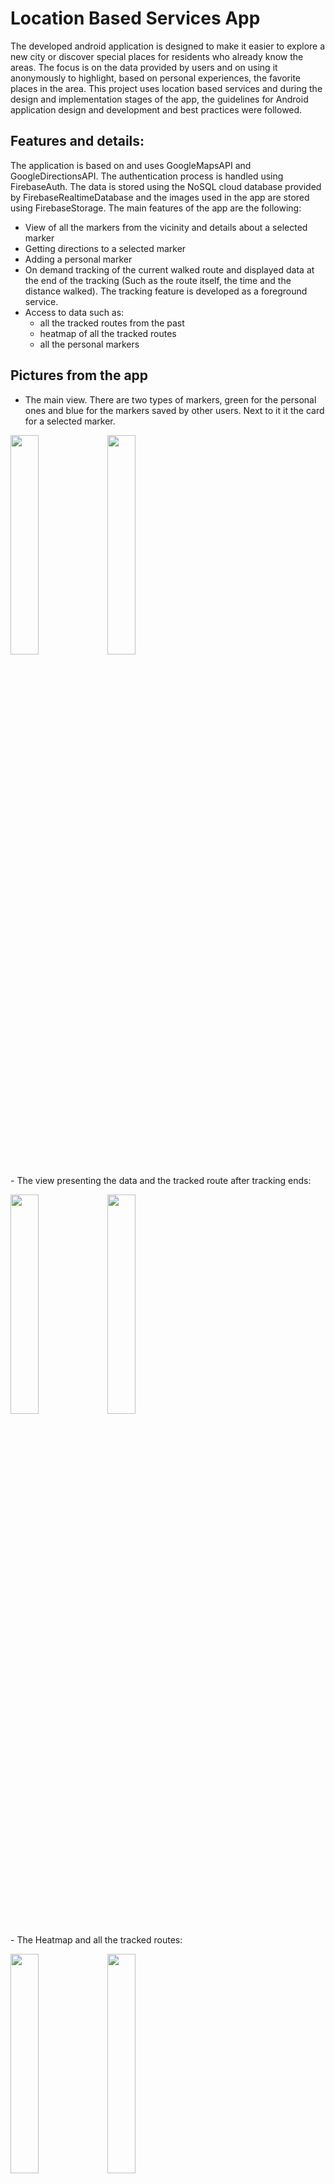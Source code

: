 # Location Based Services App
The developed android application is designed to make it easier to explore a new city or discover special places for residents who already know the areas. The focus is on the data provided by users and on using it anonymously to highlight, based on personal experiences, the favorite places in the area.
This project uses location based services and during the design and implementation stages of the app, the guidelines for Android application design and development and best practices were followed.

## Features and details:
The application is based on and uses GoogleMapsAPI and GoogleDirectionsAPI. The authentication process is handled using FirebaseAuth. The data is stored using the NoSQL cloud database provided by FirebaseRealtimeDatabase and the images used in the app are stored using FirebaseStorage.
The main features of the app are the following:
  - View of all the markers from the vicinity and details about a selected marker
  - Getting directions to a selected marker
  - Adding a personal marker
  - On demand tracking of the current walked route and displayed data at the end of the tracking (Such as the route itself, the time and the distance walked). The tracking feature is developed as a foreground service.
  - Access to data such as:
    - all the tracked routes from the past
    - heatmap of all the tracked routes
    - all the personal markers
    
 ## Pictures from the app

  - The main view. There are two types of markers, green for the personal ones and blue for the markers saved by other users. Next to it it the card for a selected marker.
<p float="left">
  <img src="https://user-images.githubusercontent.com/75424534/186367814-0b867889-9728-43be-8e60-43242625bde6.png" width="30%" height="30%">
  <img src="https://user-images.githubusercontent.com/75424534/186371989-f95a1d38-531f-4387-bee6-c2eb2ded811c.png" width="30%" height="30%">
</p>
  - The view presenting the data and the tracked route after tracking ends:
<p float="left">
  <img src="https://user-images.githubusercontent.com/75424534/186368474-ffc18f0f-6050-43d0-81c7-2979dd96608d.png" width="30%" height="30%">
  <img src="https://user-images.githubusercontent.com/75424534/186372557-00532ba9-a06c-4612-bfc6-e4007de8f450.png" width="30%" height="30%">
</p>
  - The Heatmap and all the tracked routes:
<p float="left">
  <img src="https://user-images.githubusercontent.com/75424534/186368653-533deb7d-0cb4-4c16-827c-b001a6408fe5.png" width="30%" height="30%">
  <img src="https://user-images.githubusercontent.com/75424534/186368913-81c44db7-8008-400c-8ed1-58200cc4df94.png" width="30%" height="30%">
</p>

